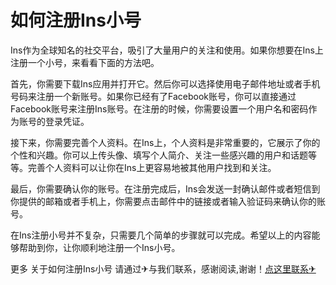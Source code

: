 # 如何注册Ins小号

Ins作为全球知名的社交平台，吸引了大量用户的关注和使用。如果你想要在Ins上注册一个小号，来看看下面的方法吧。

首先，你需要下载Ins应用并打开它。然后你可以选择使用电子邮件地址或者手机号码来注册一个新账号。如果你已经有了Facebook账号，你可以直接通过Facebook账号来注册Ins账号。在注册的时候，你需要设置一个用户名和密码作为账号的登录凭证。

接下来，你需要完善个人资料。在Ins上，个人资料是非常重要的，它展示了你的个性和兴趣。你可以上传头像、填写个人简介、关注一些感兴趣的用户和话题等等。完善个人资料可以让你在Ins上更容易地被其他用户找到和关注。

最后，你需要确认你的账号。在注册完成后，Ins会发送一封确认邮件或者短信到你提供的邮箱或者手机上，你需要点击邮件中的链接或者输入验证码来确认你的账号。

在Ins注册小号并不复杂，只需要几个简单的步骤就可以完成。希望以上的内容能够帮助到你，让你顺利地注册一个Ins小号。

更多 关于如何注册Ins小号 请通过✈与我们联系，感谢阅读,谢谢！[点这里联系✈](https://d.k02.cc)